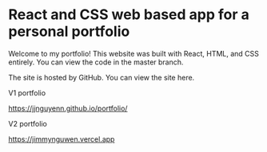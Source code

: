 # React and CSS web based app for a personal portfolio
Welcome to my portfolio! This website was built with React, HTML, and CSS entirely. You can view the code in the master branch. 

The site is hosted by GitHub. You can view the site here.

V1 portfolio

https://jjnguyenn.github.io/portfolio/

V2 portfolio 

https://jimmynguwen.vercel.app
